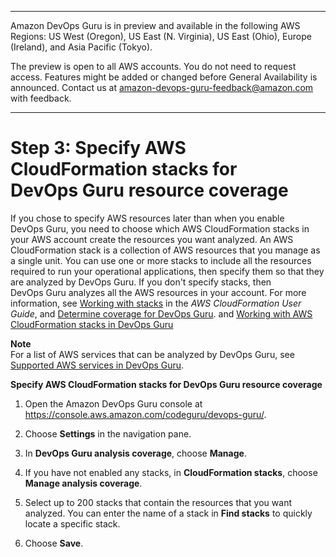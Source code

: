 --------

Amazon DevOps Guru is in preview and available in the following AWS Regions: US West \(Oregon\), US East \(N\. Virginia\), US East \(Ohio\), Europe \(Ireland\), and Asia Pacific \(Tokyo\)\.

The preview is open to all AWS accounts\. You do not need to request access\. Features might be added or changed before General Availability is announced\. Contact us at [amazon\-devops\-guru\-feedback@amazon\.com](mailto:amazon-devops-guru-feedback@amazon.com) with feedback\.

--------

# Step 3: Specify AWS CloudFormation stacks for DevOps Guru resource coverage<a name="configure-stacks"></a>

If you chose to specify AWS resources later than when you enable DevOps Guru, you need to choose which AWS CloudFormation stacks in your AWS account create the resources you want analyzed\. An AWS CloudFormation stack is a collection of AWS resources that you manage as a single unit\. You can use one or more stacks to include all the resources required to run your operational applications, then specify them so that they are analyzed by DevOps Guru\. If you don't specify stacks, then DevOps Guru analyzes all the AWS resources in your account\. For more information, see [Working with stacks](https://docs.aws.amazon.com/AWSCloudFormation/latest/UserGuide/stacks.html) in the *AWS CloudFormation User Guide*, and [Determine coverage for DevOps Guru](setting-up.md#setting-up-determine-coverage)\. and [Working with AWS CloudFormation stacks in DevOps Guru](working-with-cfn-stacks.md)

**Note**  
For a list of AWS services that can be analyzed by DevOps Guru, see [Supported AWS services in DevOps Guru](quotas.md#services-devops-guru)\. 

**Specify AWS CloudFormation stacks for DevOps Guru resource coverage**

1. Open the Amazon DevOps Guru console at [https://console\.aws\.amazon\.com/codeguru/devops\-guru/](https://console.aws.amazon.com/codeguru/devops-guru/)\. 

1. Choose **Settings** in the navigation pane\. 

1. In **DevOps Guru analysis coverage**, choose **Manage**\.

1. If you have not enabled any stacks, in **CloudFormation stacks**, choose **Manage analysis coverage**\. 

1. Select up to 200 stacks that contain the resources that you want analyzed\. You can enter the name of a stack in **Find stacks** to quickly locate a specific stack\. 

1. Choose **Save**\. 